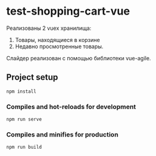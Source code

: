 # test-shopping-cart-vue

Реализованы 2 vuex хранилища:
1) Товары, находящиеся в корзине 
2) Недавно просмотренные товары.

Слайдер реализован с помощью библиотеки vue-agile.


## Project setup
```
npm install
```

### Compiles and hot-reloads for development
```
npm run serve
```

### Compiles and minifies for production
```
npm run build
```
